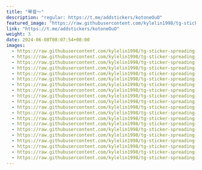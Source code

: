 ```yaml
---
title: "琴音～"
description: "regular: https://t.me/addstickers/kotoneOuO"
featured_image: "https://raw.githubusercontent.com/kylelin1998/tg-sticker-spreading-worldwide-images/main/img/50b529c7-71fa-421f-b1f9-233e309b8b89.jpg"
link: "https://t.me/addstickers/kotoneOuO"
weight: 3
date: 2024-06-08T08:07:54+08:00
images:
  - https://raw.githubusercontent.com/kylelin1998/tg-sticker-spreading-worldwide-images/main/img/50b529c7-71fa-421f-b1f9-233e309b8b89.jpg
  - https://raw.githubusercontent.com/kylelin1998/tg-sticker-spreading-worldwide-images/main/img/a543543e-25f7-40d1-bb41-c058dcb504c7.jpg
  - https://raw.githubusercontent.com/kylelin1998/tg-sticker-spreading-worldwide-images/main/img/e4063f43-c828-4c44-b2d2-a40a10dd518e.jpg
  - https://raw.githubusercontent.com/kylelin1998/tg-sticker-spreading-worldwide-images/main/img/98ecf13f-99cb-4662-816b-2d8da8e14fc8.jpg
  - https://raw.githubusercontent.com/kylelin1998/tg-sticker-spreading-worldwide-images/main/img/1c8631eb-853d-4faf-bf39-a6944c283da6.jpg
  - https://raw.githubusercontent.com/kylelin1998/tg-sticker-spreading-worldwide-images/main/img/db37638e-6708-45ea-8bc1-0129eb295508.jpg
  - https://raw.githubusercontent.com/kylelin1998/tg-sticker-spreading-worldwide-images/main/img/cc581e5a-08e3-4d85-8565-677ff3893494.jpg
  - https://raw.githubusercontent.com/kylelin1998/tg-sticker-spreading-worldwide-images/main/img/4267830e-1f38-4d1a-812e-272761ddc564.jpg
  - https://raw.githubusercontent.com/kylelin1998/tg-sticker-spreading-worldwide-images/main/img/c8fe938f-1871-43cf-b536-00ddcdb3282d.jpg
  - https://raw.githubusercontent.com/kylelin1998/tg-sticker-spreading-worldwide-images/main/img/340ccf97-336e-49df-8b42-0c4eb1d161c9.jpg
  - https://raw.githubusercontent.com/kylelin1998/tg-sticker-spreading-worldwide-images/main/img/d7a32bd4-9f79-435e-a28c-3717e0bd3fea.jpg
  - https://raw.githubusercontent.com/kylelin1998/tg-sticker-spreading-worldwide-images/main/img/b8a162cc-d613-4374-beeb-bd6f07e51bbb.jpg
  - https://raw.githubusercontent.com/kylelin1998/tg-sticker-spreading-worldwide-images/main/img/3d9d19b2-ea9b-4c24-8f2b-cdf5c7afea14.jpg
  - https://raw.githubusercontent.com/kylelin1998/tg-sticker-spreading-worldwide-images/main/img/14da6001-7eba-40ff-ab0a-8085a26759d4.jpg
  - https://raw.githubusercontent.com/kylelin1998/tg-sticker-spreading-worldwide-images/main/img/61541386-d9b9-45c0-aa6f-439b67614ff1.jpg
  - https://raw.githubusercontent.com/kylelin1998/tg-sticker-spreading-worldwide-images/main/img/db1009b0-2131-4cdf-b584-2f859f81521f.jpg
  - https://raw.githubusercontent.com/kylelin1998/tg-sticker-spreading-worldwide-images/main/img/d9712b10-fd6b-44d3-abb3-c07ce37713a2.jpg
  - https://raw.githubusercontent.com/kylelin1998/tg-sticker-spreading-worldwide-images/main/img/29abfe66-3fde-4712-bedf-e1bf2b888da7.jpg
  - https://raw.githubusercontent.com/kylelin1998/tg-sticker-spreading-worldwide-images/main/img/a2468d5e-8dd7-4696-9666-ce4379579477.jpg
  - https://raw.githubusercontent.com/kylelin1998/tg-sticker-spreading-worldwide-images/main/img/8bf8c342-3a94-4936-bc72-d62512040f02.jpg
---
```


